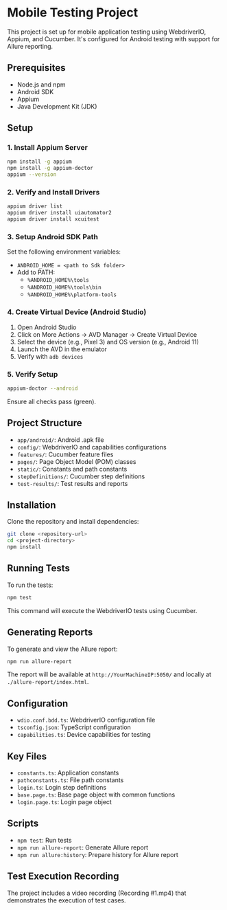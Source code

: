 # Mobile Testing Project

This project is set up for mobile application testing using WebdriverIO, Appium, and Cucumber. It's configured for Android testing with support for Allure reporting.

## Prerequisites

- Node.js and npm
- Android SDK
- Appium
- Java Development Kit (JDK)

## Setup

### 1. Install Appium Server

```bash
npm install -g appium
npm install -g appium-doctor
appium --version
```

### 2. Verify and Install Drivers

```bash
appium driver list
appium driver install uiautomator2
appium driver install xcuitest
```

### 3. Setup Android SDK Path

Set the following environment variables:

- `ANDROID_HOME = <path to Sdk folder>`
- Add to PATH:
  - `%ANDROID_HOME%\tools`
  - `%ANDROID_HOME%\tools\bin`
  - `%ANDROID_HOME%\platform-tools`

### 4. Create Virtual Device (Android Studio)

1. Open Android Studio
2. Click on More Actions -> AVD Manager -> Create Virtual Device
3. Select the device (e.g., Pixel 3) and OS version (e.g., Android 11)
4. Launch the AVD in the emulator
5. Verify with `adb devices`

### 5. Verify Setup

```bash
appium-doctor --android
```

Ensure all checks pass (green).

## Project Structure

- `app/android/`: Android .apk file
- `config/`: WebdriverIO and capabilities configurations
- `features/`: Cucumber feature files
- `pages/`: Page Object Model (POM) classes
- `static/`: Constants and path constants
- `stepDefinitions/`: Cucumber step definitions
- `test-results/`: Test results and reports

## Installation

Clone the repository and install dependencies:

```bash
git clone <repository-url>
cd <project-directory>
npm install
```

## Running Tests

To run the tests:

```bash
npm test
```

This command will execute the WebdriverIO tests using Cucumber.

## Generating Reports

To generate and view the Allure report:

```bash
npm run allure-report
```

The report will be available at `http://YourMachineIP:5050/` and locally at `./allure-report/index.html`.

## Configuration

- `wdio.conf.bdd.ts`: WebdriverIO configuration file
- `tsconfig.json`: TypeScript configuration
- `capabilities.ts`: Device capabilities for testing

## Key Files

- `constants.ts`: Application constants
- `pathconstants.ts`: File path constants
- `login.ts`: Login step definitions
- `base.page.ts`: Base page object with common functions
- `login.page.ts`: Login page object

## Scripts

- `npm test`: Run tests
- `npm run allure-report`: Generate Allure report
- `npm run allure:history`: Prepare history for Allure report

## Test Execution Recording
The project includes a video recording (Recording #1.mp4) that demonstrates the execution of test cases.